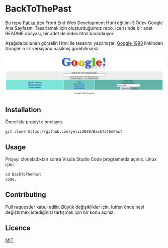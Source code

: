 # BackToThePast
Bu repo [Patika.dev](https://www.patika.dev/) Front End Web Development Html eğitimi 3.Ödev Google Ana Sayfasını Tasarlamak için oluşturduğumuz repo. İçerisinde bir adet README dosyası, bir adet de index.html barındırıyor.

Aşağıda bulunan görselin Html ile tasarımı yapılmıştır. [Google 1998](https://web.archive.org/web/19981202230410if_/http://www.google.com/) linkinden Google'ın ilk versiyonu nasılmış görebilirsiniz.



![Google-1998](https://raw.githubusercontent.com/Kodluyoruz/taskforce/main/html/odev3/figures/googlehomepage.png)
## Installation
Öncelikle projeyi clonelayın.
```
git clone https://github.com/yeliz2020/BackToThePast
````
## Usage
Projeyi cloneladıktan sonra Visula Studio Code programında açınız.
Linux için:
````
cd BackToThePast
code.
````
## Contributing
Pull requestler kabul edilir. Büyük değişiklikler için, lütfen önce neyi değiştirmek istediğinizi tartışmak için bir konu açınız.
## Licence
[MIT](https://docs.github.com/en/github/creating-cloning-and-archiving-repositories/licensing-a-repository#disclaimer)
